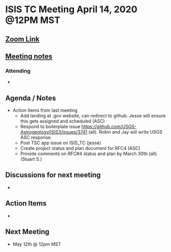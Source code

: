# ISIS TC Meeting April 14, 2020 @12PM MST

## [Zoom Link]()

## [Meeting notes]()

### Attending
 -

## Agenda / Notes
 - Action Items from last meeting
   - Add landing at .gov website, can redirect to github. Jesse will ensure this gets assigned and scheduled (ASC)
   - Respond to boilerplate issue https://github.com/USGS-Astrogeology/ISIS3/issues/3741 (all). Robin and Jay will write USGS ASC response.
   - Post TSC app issue on ISIS_TC (jesse)
   - Create project status and plan document for RFC4 (ASC)
   - Provide comments on RFC#4 status and plan by March 30th (all)(Stuart S.)

## Discussions for next meeting
 -

## Action Items
 -

## Next Meeting
 - May 12th @ 12pm MST
